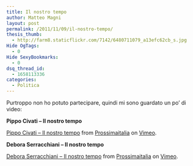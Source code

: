 ```yaml
---
title: Il nostro tempo
author: Matteo Magni
layout: post
permalink: /2011/11/09/il-nostro-tempo/
thesis_thumb:
  - http://farm8.staticflickr.com/7142/6480711079_a13efc62cb_s.jpg
Hide OgTags:
  - 0
Hide SexyBookmarks:
  - 0
dsq_thread_id:
  - 1658113336
categories:
  - Politica
---
```

Purtroppo non ho potuto partecipare, quindi mi sono guardato un po&#8217; di video:

**Pippo Civati &#8211; Il nostro tempo**

[Pippo Civati &#8211; Il nostro tempo][1] from [Prossimaitalia][2] on [Vimeo][3].

**Debora Serracchiani &#8211; Il nostro tempo**

[Debora Serracchiani &#8211; Il nostro tempo][4] from [Prossimaitalia][2] on [Vimeo][3].

<div class='kindleWidget kindleLight' >
  
</div>



 [1]: http://vimeo.com/30991934
 [2]: http://vimeo.com/user9007264
 [3]: http://vimeo.com
 [4]: http://vimeo.com/30992515